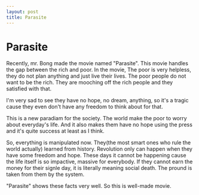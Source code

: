 ```yaml
---
layout: post
title: Parasite
---
```


# Parasite

Recently, mr. Bong made the movie named "Parasite". This movie handles the gap between the rich and poor.
In the movie, The poor is very helpless, they do not plan anything and just live their lives.
The poor people do not want to be the rich. They are mooching off the rich people and they satisfied with that.

I'm very sad to see they have no hope, no dream, anything, so it's a tragic cause they even don't have any freedom to think about for that.

This is a new paradiam for the society. The world make the poor to worry about everyday's life. And it also makes them have no hope using the press and it's quite success at least as I think.

So, everything is manipulated now. They(the most smart ones who rule the world actually) learned from history. Revolution only can happen when they have some freedom and hope. These days it cannot be happening cause the life itself is so impactive, massive for everybody. If they cannot earn the money for their signle day, it is literally meaning social death. The pround is taken from them by the system.

"Parasite" shows these facts very well. So this is well-made movie.

